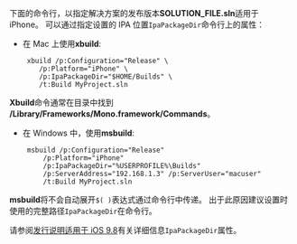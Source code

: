 
下面的命令行，以指定解决方案的发布版本**SOLUTION_FILE.sln**适用于 iPhone。 可以通过指定设置的 IPA 位置`IpaPackageDir`命令行上的属性：

 - 在 Mac 上使用**xbuild**:

        xbuild /p:Configuration="Release" \ 
           /p:Platform="iPhone" \ 
           /p:IpaPackageDir="$HOME/Builds" \
           /t:Build MyProject.sln

**Xbuild**命令通常在目录中找到 **/Library/Frameworks/Mono.framework/Commands**。

 - 在 Windows 中，使用**msbuild**:

        msbuild /p:Configuration="Release" 
            /p:Platform="iPhone" 
            /p:IpaPackageDir="%USERPROFILE%\Builds" 
            /p:ServerAddress="192.168.1.3" /p:ServerUser="macuser"  
            /t:Build MyProject.sln


**msbuild**将不会自动展开`$( )`表达式通过命令行中传递。 出于此原因建议设置时使用的完整路径`IpaPackageDir`在命令行。


请参阅[发行说明适用于 iOS 9.8](https://developer.xamarin.com/releases/ios/xamarin.ios_9/xamarin.ios_9.8/#New_MSBuild_property_IpaPackageDir_to_customize_.ipa_output_location)有关详细信息`IpaPackageDir`属性。

